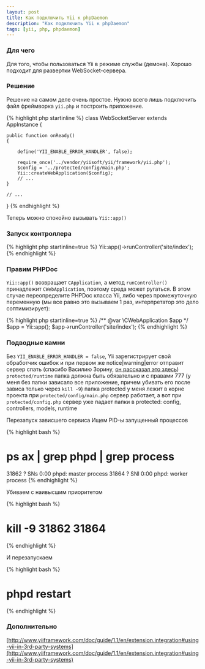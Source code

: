 ```yaml
---
layout: post
title: Как подключить Yii к phpDaemon
description: "Как подключить Yii к phpDaemon"
tags: [yii, php, phpdaemon]
---
```

### Для чего

Для того, чтобы пользоваться Yii в режиме службы (демона). Хорошо подходит для развертки WebSocket-сервера.
<!-- more -->

### Решение

Решение на самом деле очень простое. Нужно всего лишь подключить файл фреймворка `yii.php` и построить приложение.

{% highlight php startinline %}
class WebSocketServer extends AppInstance
{

    public function onReady()
    {

        define('YII_ENABLE_ERROR_HANDLER', false);

        require_once('../vendor/yiisoft/yii/framework/yii.php');
        $config = '../protected/config/main.php';
        Yii::createWebApplication($config);
        // ...
    }

    // ...
}
{% endhighlight %}

Теперь можно спокойно вызывать `Yii::app()`

### Запуск контроллера

{% highlight php startinline=true %}
Yii::app()->runController('site/index');
{% endhighlight %}

### Правим PHPDoc

`Yii::app()` возвращает `CApplication`, а метод `runController()` принадлежит `CWebApplication`, поэтому среда может
ругаться. В этом случае переопределите PHPDoc класса Yii, либо через промежуточную
переменную (мы все равно это вызываем 1 раз, интерпретатор это дело соптимизирует):

{% highlight php startinline=true %}
/** @var \CWebApplication $app */
$app = Yii::app();
$app->runController('site/index');
{% endhighlight %}

### Подводные камни

Без `YII_ENABLE_ERROR_HANDLER = false`, Yii зарегистрирует свой обработчик ошибок и при первом же notice|warning|error отправит сервер спать (спасибо Василию Зорину, [он рассказал это здесь](https://groups.google.com/forum/#!topic/phpdaemon/56EUd76IvRo))
`protected/runtime` папка должна быть обязательно и с правами 777 (у меня без папки зависало все приложение, причем убивать его после зависа только через `kill -9`)
папка protected у меня лежит в корне проекта
при `protected/config/main.php` сервер работает, а вот при `protected/config.php` сервер уже падает
папки в protected: config, controllers, models, runtime

Перезапуск зависшего сервиса
Ищем PID-ы запущенный процессов

{% highlight bash %}
# ps ax | grep phpd | grep process
31862 ?        SNs    0:00 phpd: master process
31864 ?        SNl    0:00 phpd: worker process
{% endhighlight %}

Убиваем с наивысшим приоритетом

{% highlight bash %}
# kill -9 31862 31864
{% endhighlight %}

И перезапускаем

{% highlight bash %}
# phpd restart
{% endhighlight %}

### Дополнительно

[http://www.yiiframework.com/doc/guide/1.1/en/extension.integration#using-yii-in-3rd-party-systems](http://www.yiiframework.com/doc/guide/1.1/en/extension.integration#using-yii-in-3rd-party-systems)